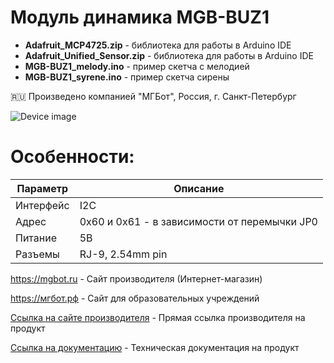# Модуль динамика MGB-BUZ1 

- **Adafruit_MCP4725.zip** - библиотека для работы в Arduino IDE
- **Adafruit_Unified_Sensor.zip** - библиотека для работы в Arduino IDE
- **MGB-BUZ1_melody.ino** - пример скетча с мелодией
- **MGB-BUZ1_syrene.ino** - пример скетча сирены

🇷🇺 Произведено компанией "МГБот", Россия, г. Санкт-Петербург

![Device image](https://books.mgbot.ru/images/MGB-BUZ1.png)

# Особенности:

| Параметр    | Описание |
| ----------- | -----------|
| Интерфейс   | I2C|
| Адрес       | 0x60 и 0x61 - в зависимости от перемычки JP0 |
| Питание     | 5В|
| Разъемы     | RJ-9, 2.54mm pin|

https://mgbot.ru  - Сайт производителя (Интернет-магазин)

https://мгбот.рф  - Сайт для образовательных учреждений

[Ссылка на сайте производителя](https://mgbot.ru/catalog/moduli/modul_dinamika_mgb_buz1_s_razemom_rj_9/) - Прямая ссылка производителя на продукт

[Ссылка на документацию](https://books.mgbot.ru/devices/MGB-BUZ1.pdf) - Техническая документация на продукт